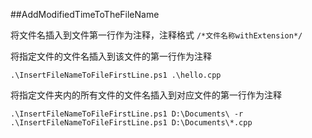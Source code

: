 ﻿##AddModifiedTimeToTheFileName

将文件名插入到文件第一行作为注释，注释格式 ```/*文件名称withExtension*/```

将指定文件的文件名插入到该文件的第一行作为注释
```
.\InsertFileNameToFileFirstLine.ps1 .\hello.cpp
```

将指定文件夹内的所有文件的文件名插入到对应文件的第一行作为注释
```
.\InsertFileNameToFileFirstLine.ps1 D:\Documents\ -r
.\InsertFileNameToFileFirstLine.ps1 D:\Documents\*.cpp
```
